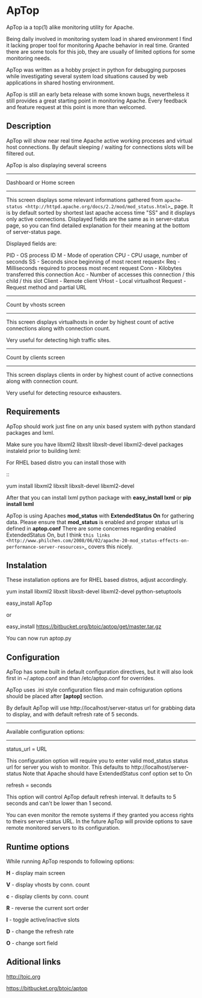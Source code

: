 ApTop
=====

ApTop ia a top(1) alike monitoring utility for Apache.

Being daily involved in monitoring system load in shared environment I find it lacking proper tool for monitoring Apache behavior in real time. Granted there are some tools for this job, they are usually of limited options for some monitoring needs.

ApTop was written as a hobby project in python for debugging purposes while investigating several system load situations caused by web applications in shared hosting environment.

ApTop is still an early beta release with some known bugs, nevertheless it still provides a great starting point in monitoring Apache. Every feedback and feature request at this point is more than welcomed.


Description
-----------

ApTop will show near real time Apache active working proceses and virtual host connections. By default sleeping / waiting for connections slots will be filtered out. 

ApTop is also displaying several screens 

************************
Dashboard or Home screen
************************

This screen displays some relevant informations gathered from `apache-status <http://httpd.apache.org/docs/2.2/mod/mod_status.html>`_ page.
It is by default sorted by shortest last apache access time "SS" and it displays only active connections. Displayed fields are the same as in server-status page, so you can find detailed explanation for their meaning at the bottom of server-status page.

Displayed fields are:

PID - OS process ID
M - Mode of operation
CPU - CPU usage, number of seconds
SS - Seconds since beginning of most recent request<
Req - Milliseconds required to process most recent request
Conn - Kilobytes transferred this connection
Acc - Number of accesses this connection / this child / this slot
Client - Remote client
VHost - Local virtualhost
Request - Request method and partial URL

**********************
Count by vhosts screen
**********************

This screen displays virtualhosts in order by highest count of active connections along with connection count.

Very useful for detecting high traffic sites.

***********************
Count by clients screen
***********************

This screen displays clients in order by highest count of active connections along with connection count.

Very useful for detecting resource exhausters.


Requirements
------------
ApTop should work just fine on any unix based system with python standard
packages and lxml.

Make sure you have libxml2 libxslt libxslt-devel libxml2-devel packages instaleld
prior to building lxml:

For RHEL based distro you can install those with

::

  yum install libxml2 libxslt libxslt-devel libxml2-devel

After that you can install lxml python package with **easy_install lxml** or **pip install lxml**

ApTop is using Apaches **mod_status** with **ExtendedStatus On** for gathering data.
Please ensure that **mod_status** is enabled and proper status url is defined in **aptop.conf**
There are some concernes regarding enabled ExtendedStatus On, but I think `this links <http://www.philchen.com/2008/06/02/apache-20-mod_status-effects-on-performance-server-resources>`_ covers this nicely.

Instalation
-----------

These installation options are for RHEL based distros, adjust accordingly.

yum install libxml2 libxslt libxslt-devel libxml2-devel python-setuptools

easy_install ApTop

or

easy_install https://bitbucket.org/btoic/aptop/get/master.tar.gz

You can now run aptop.py

Configuration
-------------

ApTop has some built in default configuration directives, but it will also look first in ~/.aptop.conf and than /etc/aptop.conf for overrides.

ApTop uses .ini style configuration files and main cofniguration options should be
placed after **[aptop]** section.

By default ApTop will use http://localhost/server-status url for grabbing 
data to display, and with default refresh rate of 5 seconds.

********************************
Available configuration options:
********************************

 status_url = URL

This configuration option will require you to enter valid mod_status status url
for server you wish to monitor.
This defaults to http://localhost/server-status
Note that Apache should have ExtendedStatus conf option set to On

 refresh = seconds

This option will control ApTop default refresh interval. It defaults 
to 5 seconds and can't be lower than 1 second.

You can even monitor the remote systems if they granted you access rights to theirs server-status URL.
In the future ApTop will provide options to save remote monitored servers to its configuration.

Runtime options
---------------

While running ApTop responds to following options:

**H** - display main screen

**V** - display vhosts by conn. count

**c** - display clients by conn. count

**R** - reverse the current sort order

**I** - toggle active/inactive slots

**D** - change the refresh rate

**O** - change sort field

Aditional links
---------------

http://toic.org

https://bitbucket.org/btoic/aptop